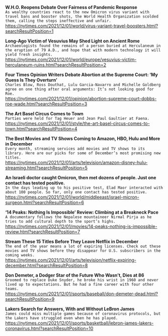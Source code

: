 **W.H.O. Reopens Debate Over Fairness of Pandemic Response**\
`As wealthy countries react to the new Omicron virus variant with travel bans and booster shots, the World Health Organization scolded them, calling the steps ineffective and unfair.`\
https://nytimes.com/2021/12/01/world/virus-variant-travel-boosters.html?searchResultPosition=1

**Long-Ago Victim of Vesuvius May Shed Light on Ancient Rome**\
`Archaeologists found the remains of a person buried at Herculaneum in the eruption of 79 A.D., and hope that with modern technology it will yield fresh insights.`\
https://nytimes.com/2021/12/01/world/europe/vesuvius-victim-herculaneum-ruins.html?searchResultPosition=2

**Four Times Opinion Writers Debate Abortion at the Supreme Court: ‘My Guess Is They Overturn’**\
`Charles Blow, Ross Douthat, Lulu Garcia-Navarro and Michelle Goldberg agree on one thing after oral arguments: It’s not looking good for Roe.   `\
https://nytimes.com/2021/12/01/opinion/abortion-supreme-court-dobbs-roe-wade.html?searchResultPosition=3

**The Art Basel Circus Comes to Town**\
`Parties were held for Tag Heuer and Jean Paul Gaultier at Faena.`\
https://nytimes.com/2021/12/01/style/the-art-basel-circus-comes-to-town.html?searchResultPosition=4

**The Best Movies and TV Shows Coming to Amazon, HBO, Hulu and More in December**\
`Every month, streaming services add movies and TV shows to its library. Here are our picks for some of December’s most promising new titles.`\
https://nytimes.com/2021/12/01/arts/television/amazon-disney-hulu-streaming.html?searchResultPosition=5

**An Israeli doctor caught Omicron, then met dozens of people. Just one contact has tested positive.**\
`In the days leading up to his positive test, Elad Maor interacted with about 100 people. So far, only one contact has tested positive.`\
https://nytimes.com/2021/12/01/world/middleeast/israel-micron-surgeon.html?searchResultPosition=6

**‘14 Peaks: Nothing Is Impossible’ Review: Climbing at a Breakneck Pace**\
`A documentary follows the Nepalese mountaineer Nirmal Pirja as he tries to add cultural depth to the sport’s highs.`\
https://nytimes.com/2021/12/01/movies/14-peaks-nothing-is-impossible-review.html?searchResultPosition=7

**Stream These 15 Titles Before They Leave Netflix in December**\
`The end of the year means a lot of expiring licenses. Check out these movies and TV shows before they disappear for U.S. subscribers in the coming weeks.`\
https://nytimes.com/2021/12/01/arts/television/netflix-expiring-december.html?searchResultPosition=8

**Don Demeter, a Dodger Star of the Future Who Wasn’t, Dies at 86**\
`Groomed to replace Duke Snyder, he broke his wrist in 1960 and never lived up to expectations. But he had a fine career with four other teams.`\
https://nytimes.com/2021/12/01/sports/baseball/don-demeter-dead.html?searchResultPosition=9

**Lakers Search for Answers, With and Without LeBron James**\
`James could miss multiple games because of coronavirus protocols, but the Lakers have struggled even when he has played.`\
https://nytimes.com/2021/12/01/sports/basketball/lebron-james-lakers-coronavirus.html?searchResultPosition=10

